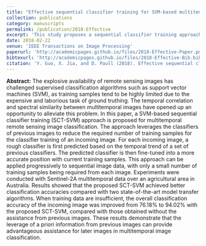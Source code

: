 ```yaml
---
title: "Effective sequential classifier training for SVM-based multitemporal remote sensing image classification"
collection: publications
category: manuscripts
permalink: /publication/2018-Effective
excerpt: 'This study proposes a sequential classifier training approach (SCT-SVM) for multitemporal remote sensing image classification, leveraging classifiers from previous images to reduce training sample requirements and improve accuracy, demonstrating its effectiveness on Sentinel-2A data over an Australian agricultural area.'
date: 2018-02-22
venue: 'IEEE Transactions on Image Processing'
paperurl: 'http://academicpages.github.io/files/2018-Effective-Paper.pdf'
bibtexurl: 'http://academicpages.github.io/files/2018-Effective-Bib.bib'
citation: 'Y. Guo, X. Jia, and D. Paull (2018). Effective sequential classifier training for SVM-based multitemporal remote sensing image classification. IEEE Transactions on Image Processing, 27(6), 3036–3048.'
---
```

**Abstract:** The explosive availability of remote sensing images has challenged supervised classification algorithms such as support vector machines (SVM), as training samples tend to be highly limited due to the expensive and laborious task of ground truthing. The temporal correlation and spectral similarity between multitemporal images have opened up an opportunity to alleviate this problem. In this paper, a SVM-based sequential classifier training (SCT-SVM) approach is proposed for multitemporal remote sensing image classification. The approach leverages the classifiers of previous images to reduce the required number of training samples for the classifier training of an incoming image. For each incoming image, a rough classifier is first predicted based on the temporal trend of a set of previous classifiers. The predicted classifier is then fine-tuned into a more accurate position with current training samples. This approach can be applied progressively to sequential image data, with only a small number of training samples being required from each image. Experiments were conducted with Sentinel-2A multitemporal data over an agricultural area in Australia. Results showed that the proposed SCT-SVM achieved better classification accuracies compared with two state-of-the-art model transfer algorithms. When training data are insufficient, the overall classification accuracy of the incoming image was improved from 76.18% to 94.02% with the proposed SCT-SVM, compared with those obtained without the assistance from previous images. These results demonstrate that the leverage of a priori information from previous images can provide advantageous assistance for later images in multitemporal image classification.

